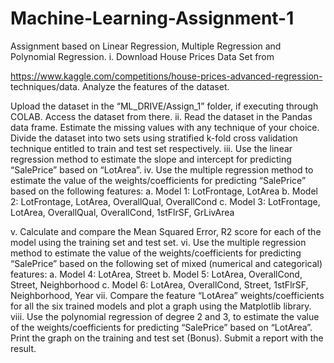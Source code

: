 # Machine-Learning-Assignment-1
Assignment based on Linear Regression, Multiple Regression and Polynomial Regression. 
i. Download House Prices Data Set from

https://www.kaggle.com/competitions/house-prices-advanced-regression-
techniques/data. Analyze the features of the dataset.

Upload the dataset in the “ML_DRIVE/Assign_1” folder, if executing through
COLAB. Access the dataset from there.
ii. Read the dataset in the Pandas data frame. Estimate the missing values with any
technique of your choice. Divide the dataset into two sets using stratified k-fold
cross validation technique entitled to train and test set respectively.
iii. Use the linear regression method to estimate the slope and intercept for predicting
“SalePrice” based on “LotArea”.
iv. Use the multiple regression method to estimate the value of the
weights/coefficients for predicting “SalePrice” based on the following features:
a. Model 1: LotFrontage, LotArea
b. Model 2: LotFrontage, LotArea, OverallQual, OverallCond
c. Model 3: LotFrontage, LotArea, OverallQual, OverallCond, 1stFlrSF,
GrLivArea

v. Calculate and compare the Mean Squared Error, R2 score for each of the model
using the training set and test set.
vi. Use the multiple regression method to estimate the value of the
weights/coefficients for predicting “SalePrice” based on the following set of
mixed (numerical and categorical) features:
a. Model 4: LotArea, Street
b. Model 5: LotArea, OverallCond, Street, Neighborhood
c. Model 6: LotArea, OverallCond, Street, 1stFlrSF, Neighborhood, Year
vii. Compare the feature “LotArea” weights/coefficients for all the six trained models
and plot a graph using the Matplotlib library.
viii. Use the polynomial regression of degree 2 and 3, to estimate the value of the
weights/coefficients for predicting “SalePrice” based on “LotArea”. Print the
graph on the training and test set (Bonus).
Submit a report with the result.
